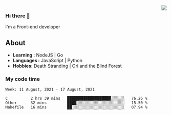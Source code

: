 <img align='right' src="https://github-readme-stats.vercel.app/api?username=strugglebak&show_icons=true">

### Hi there 👋

I'm a Front-end developer

## About

-  **Learning :** NodeJS | Go
-  **Languages :** JavaScript | Python
-  **Hobbies:** Death Stranding | Ori and the Blind Forest

### My code time

<!--START_SECTION:waka-->
```text
Week: 11 August, 2021 - 17 August, 2021

C          2 hrs 39 mins   ███████████████████░░░░░░   76.26 % 
Other      32 mins         ████░░░░░░░░░░░░░░░░░░░░░   15.50 % 
Makefile   16 mins         ██░░░░░░░░░░░░░░░░░░░░░░░   07.94 % 
```
<!--END_SECTION:waka-->
